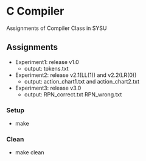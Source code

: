 # C Compiler
Assignments of Compiler Class in SYSU

## Assignments

- Experiment1: release v1.0
    - output: tokens.txt
- Experiment2: release v2.1(LL(1)) and v2.2(LR(0))
    - output: action_chart1.txt and action_chart2.txt
- Experiment3: release v3.0
    - output: RPN_correct.txt RPN_wrong.txt

### Setup

- make 

### Clean

- make clean
